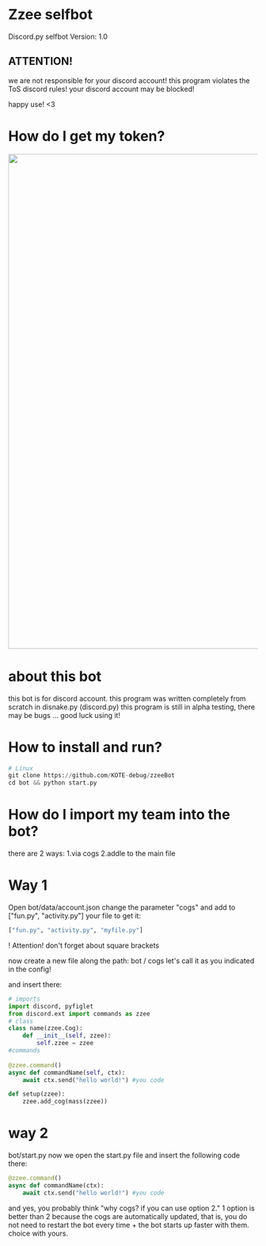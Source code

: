 # Zzee selfbot
Discord.py selfbot
Version: 1.0
## ATTENTION!
we are not responsible for your discord account!
this program violates the ToS discord rules!
your discord account may be blocked!

happy use! <3

# How do I get my token?
<img src="BigweldIndustries.gif" width="1000">

# about this bot
this bot is for discord account.
this program was written completely from scratch in disnake.py (discord.py)
this program is still in alpha testing, there may be bugs ...
good luck using it!

# How to install and run?
```py
# Linux
git clone https://github.com/KOTE-debug/zzeeBot
cd bot && python start.py
```
# How do I import my team into the bot?
there are 2 ways:
1.via cogs
2.addle to the main file

# Way 1

Open bot/data/account.json
change the parameter "cogs" and add to ["fun.py", "activity.py"]
your file to get it:
```py
["fun.py", "activity.py", "myfile.py"]
```
! Attention! don't forget about square brackets

now create a new file along the path: bot / cogs
let's call it as you indicated in the config!

and insert there:
```py
# imports
import discord, pyfiglet
from discord.ext import commands as zzee 
# class
class name(zzee.Cog):
    def __init__(self, zzee):
        self.zzee = zzee
#commands
        
@zzee.command()
async def commandName(self, ctx):
    await ctx.send("hello world!") #you code

def setup(zzee):
    zzee.add_cog(mass(zzee))
```
# way 2
bot/start.py
now we open the start.py file
and insert the following code there:
```py
@zzee.command()
async def commandName(ctx):
    await ctx.send("hello world!") #you code
```
and yes, you probably think "why cogs? if you can use option 2."
1 option is better than 2
because the cogs are automatically updated, that is, you do not need to restart the bot every time + the bot starts up faster with them.
choice with yours.
